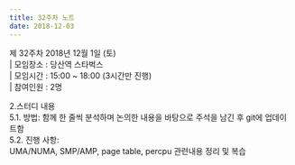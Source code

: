 ```yaml
---
title: 32주차 노트
date: 2018-12-03
---
```


<p>
제 32주차 2018년 12월 1일 (토)<br>
| 모임장소 : 당산역 스타벅스<br>
| 모임시간 : 15:00 ~ 18:00 (3시간만 진행)<br>
| 참여인원 : 2명
</p><p>
2.스터디 내용<br>
5.1. 방법: 함께 한 줄씩 분석하며 논의한 내용을 바탕으로 주석을 남긴 후 git에 업데이트함<br>
5.2. 진행 사항:<br>
    UMA/NUMA, SMP/AMP, page table, percpu 관련내용 정리 및 복습<br>

</p>
